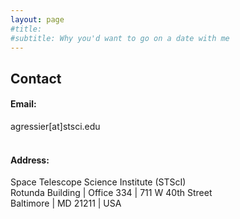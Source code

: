 ```yaml
---
layout: page
#title: 
#subtitle: Why you'd want to go on a date with me
---
```


## Contact
#### Email:  
agressier[at]stsci.edu 
<br />
<br />
#### Address:  
Space Telescope Science Institute (STScI)  
Rotunda Building | Office 334 | 711 W 40th Street   
Baltimore | MD 21211 | USA  

